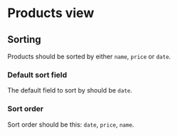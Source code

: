 # Products view
## Sorting
Products should be sorted by either `name`, `price` or `date`.

### Default sort field
The default field to sort by should be `date`.

### Sort order
Sort order should be this: `date`, `price`, `name`.